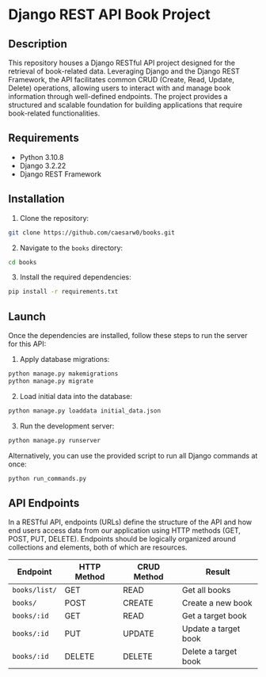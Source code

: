 # Django REST API Book Project

## Description

This repository houses a Django RESTful API project designed for the retrieval of book-related data. Leveraging Django and the Django REST Framework, the API facilitates common CRUD (Create, Read, Update, Delete) operations, allowing users to interact with and manage book information through well-defined endpoints. The project provides a structured and scalable foundation for building applications that require book-related functionalities.

## Requirements

- Python 3.10.8
- Django 3.2.22
- Django REST Framework

## Installation

1. Clone the repository:

```bash
git clone https://github.com/caesarw0/books.git
```

2. Navigate to the `books` directory:

```bash
cd books
```

3. Install the required dependencies:
    
```bash
pip install -r requirements.txt
```

## Launch
Once the dependencies are installed, follow these steps to run the server for this API:

1. Apply database migrations:

```bash
python manage.py makemigrations
python manage.py migrate
```

2. Load initial data into the database:

```bash
python manage.py loaddata initial_data.json
```

3. Run the development server:

```bash
python manage.py runserver
```

Alternatively, you can use the provided script to run all Django commands at once:

```bash
python run_commands.py
```

## API Endpoints

In a RESTful API, endpoints (URLs) define the structure of the API and how end users access data from our application using HTTP methods (GET, POST, PUT, DELETE). Endpoints should be logically organized around collections and elements, both of which are resources.

| Endpoint       | HTTP Method | CRUD Method | Result              |
| -------------- | ----------- | ----------- | ------------------- |
| `books/list/`  | GET         | READ        | Get all books       |
| `books/`       | POST        | CREATE      | Create a new book   |
| `books/:id`    | GET         | READ        | Get a target book   |
| `books/:id`    | PUT         | UPDATE      | Update a target book|
| `books/:id`    | DELETE      | DELETE      | Delete a target book|
